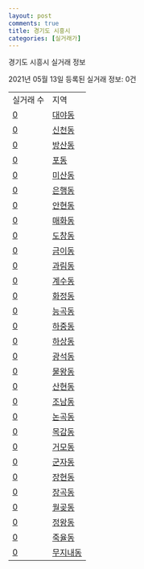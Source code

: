 ```yaml
---
layout: post
comments: true
title: 경기도 시흥시
categories: [실거래가]
---
```


경기도 시흥시 실거래 정보

2021년 05월 13일 등록된 실거래 정보: 0건


<table>
  <tr>
    <td>실거래 수</td>
    <td>지역</td>
  </tr>

  
  <tr>
    <td><a href="4139010100.html">0</a></td>
    <td><a href="4139010100.html">대야동</a></td>
  </tr>
    

  <tr>
    <td><a href="4139010200.html">0</a></td>
    <td><a href="4139010200.html">신천동</a></td>
  </tr>
    

  <tr>
    <td><a href="4139010300.html">0</a></td>
    <td><a href="4139010300.html">방산동</a></td>
  </tr>
    

  <tr>
    <td><a href="4139010400.html">0</a></td>
    <td><a href="4139010400.html">포동</a></td>
  </tr>
    

  <tr>
    <td><a href="4139010500.html">0</a></td>
    <td><a href="4139010500.html">미산동</a></td>
  </tr>
    

  <tr>
    <td><a href="4139010600.html">0</a></td>
    <td><a href="4139010600.html">은행동</a></td>
  </tr>
    

  <tr>
    <td><a href="4139010700.html">0</a></td>
    <td><a href="4139010700.html">안현동</a></td>
  </tr>
    

  <tr>
    <td><a href="4139010800.html">0</a></td>
    <td><a href="4139010800.html">매화동</a></td>
  </tr>
    

  <tr>
    <td><a href="4139010900.html">0</a></td>
    <td><a href="4139010900.html">도창동</a></td>
  </tr>
    

  <tr>
    <td><a href="4139011000.html">0</a></td>
    <td><a href="4139011000.html">금이동</a></td>
  </tr>
    

  <tr>
    <td><a href="4139011200.html">0</a></td>
    <td><a href="4139011200.html">과림동</a></td>
  </tr>
    

  <tr>
    <td><a href="4139011300.html">0</a></td>
    <td><a href="4139011300.html">계수동</a></td>
  </tr>
    

  <tr>
    <td><a href="4139011700.html">0</a></td>
    <td><a href="4139011700.html">화정동</a></td>
  </tr>
    

  <tr>
    <td><a href="4139011800.html">0</a></td>
    <td><a href="4139011800.html">능곡동</a></td>
  </tr>
    

  <tr>
    <td><a href="4139011900.html">0</a></td>
    <td><a href="4139011900.html">하중동</a></td>
  </tr>
    

  <tr>
    <td><a href="4139012000.html">0</a></td>
    <td><a href="4139012000.html">하상동</a></td>
  </tr>
    

  <tr>
    <td><a href="4139012100.html">0</a></td>
    <td><a href="4139012100.html">광석동</a></td>
  </tr>
    

  <tr>
    <td><a href="4139012200.html">0</a></td>
    <td><a href="4139012200.html">물왕동</a></td>
  </tr>
    

  <tr>
    <td><a href="4139012300.html">0</a></td>
    <td><a href="4139012300.html">산현동</a></td>
  </tr>
    

  <tr>
    <td><a href="4139012400.html">0</a></td>
    <td><a href="4139012400.html">조남동</a></td>
  </tr>
    

  <tr>
    <td><a href="4139012500.html">0</a></td>
    <td><a href="4139012500.html">논곡동</a></td>
  </tr>
    

  <tr>
    <td><a href="4139012600.html">0</a></td>
    <td><a href="4139012600.html">목감동</a></td>
  </tr>
    

  <tr>
    <td><a href="4139012700.html">0</a></td>
    <td><a href="4139012700.html">거모동</a></td>
  </tr>
    

  <tr>
    <td><a href="4139012800.html">0</a></td>
    <td><a href="4139012800.html">군자동</a></td>
  </tr>
    

  <tr>
    <td><a href="4139012900.html">0</a></td>
    <td><a href="4139012900.html">장현동</a></td>
  </tr>
    

  <tr>
    <td><a href="4139013000.html">0</a></td>
    <td><a href="4139013000.html">장곡동</a></td>
  </tr>
    

  <tr>
    <td><a href="4139013100.html">0</a></td>
    <td><a href="4139013100.html">월곶동</a></td>
  </tr>
    

  <tr>
    <td><a href="4139013200.html">0</a></td>
    <td><a href="4139013200.html">정왕동</a></td>
  </tr>
    

  <tr>
    <td><a href="4139013300.html">0</a></td>
    <td><a href="4139013300.html">죽율동</a></td>
  </tr>
    

  <tr>
    <td><a href="4139013400.html">0</a></td>
    <td><a href="4139013400.html">무지내동</a></td>
  </tr>
    


</table>
    